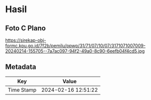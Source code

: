 # Hasil

## Foto C Plano

https://sirekap-obj-formc.kpu.go.id/7f2b/pemilu/ppwp/31/71/07/10/07/3171071007009-20240214-155705--7a7ac097-94f2-49a0-8c90-6eefb04f4cd5.jpg


## Metadata

| Key        | Value               |
| ---------- | ------------------- |
| Time Stamp | 2024-02-16 12:51:22 |



